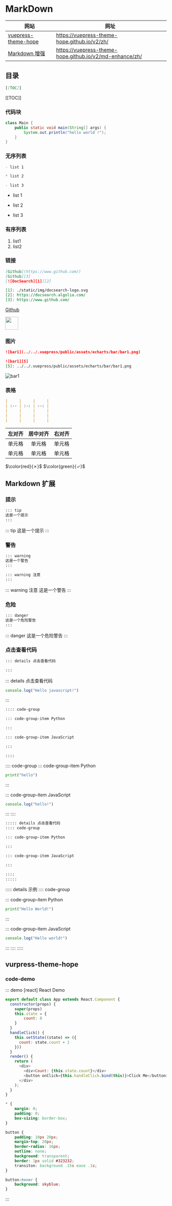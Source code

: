 # MarkDown

| 网站                                                                     | 网址                                                    |
| ------------------------------------------------------------------------ | ------------------------------------------------------- |
| [vuepress-theme-hope](https://vuepress-theme-hope.github.io/v2/zh/)      | https://vuepress-theme-hope.github.io/v2/zh/            |
| [Markdown 增强](https://vuepress-theme-hope.github.io/v2/md-enhance/zh/) | https://vuepress-theme-hope.github.io/v2/md-enhance/zh/ |

## 目录

```md
[[TOC]]
```

[[TOC]]

### 代码块

```java
class Main {
	public static void main(String[] args) {
		System.out.println("hello world !");
	}
}
```

### 无序列表

```md
- list 1

* list 2

- list 3
```

- list 1

* list 2

- list 3

### 有序列表

1. list1
2. list2

### 链接

```md
[Github](https://www.github.com/)
[Github][3]
[![DocSearch][1]][2]

[1]: ./static/img/docsearch-logo.svg
[2]: https://docsearch.algolia.com/
[3]: https://www.github.com/
```

[Github](https://www.github.com/)

<!-- [![Vue][1]][2] -->

[<img src="https://v3.cn.vuejs.org/logo.png" style="width: 40px; height: 40px" alt="" />][2]

[1]: https://v3.cn.vuejs.org/logo.png
[2]: https://v3.cn.vuejs.org

### 图片

```md
![bar1](../../.vuepress/public/assets/echarts/bar/bar1.png)

![bar1][5]
[5]: ../../.vuepress/public/assets/echarts/bar/bar1.png
```

![bar1](../../.vuepress/public/assets/echarts/bar/bar1.png)

### 表格

```md
|     |     |     |
| :-- | :-: | --: |
|     |     |     |
|     |     |     |
|     |     |     |
```

| 左对齐 | 居中对齐 | 右对齐 |
| :----- | :------: | -----: |
| 单元格 |  单元格  | 单元格 |
| 单元格 |  单元格  | 单元格 |

$\color{red}{✗}$
$\color{green}{✓}$

## Markdown 扩展

### 提示

```md
::: tip
这是一个提示
:::
```

::: tip
这是一个提示
:::

### 警告

```md
::: warning
这是一个警告
:::

::: warning 注意
:::
```

::: warning 注意
这是一个警告
:::

### 危险

```md
::: danger
这是一个危险警告
:::
```

::: danger
这是一个危险警告
:::

### 点击查看代码

```md
::: details 点击查看代码

:::
```

::: details 点击查看代码

```js
console.log("Hello javascript!")
```

:::

```md
:::: code-group

::: code-group-item Python

:::

::: code-group-item JavaScript

:::

::::
```

:::: code-group
::: code-group-item Python

```python
print("hello")
```

:::

::: code-group-item JavaScript

```javascript
console.log("hello!")
```

:::
::::

```md
::::: details 点击查看代码
:::: code-group

::: code-group-item Python

:::

::: code-group-item JavaScript

:::

::::
:::::
```

::::: details 示例
:::: code-group

::: code-group-item Python

```python
print("Hello World!")
```

:::

::: code-group-item JavaScript

```js
console.log("Hello world!")
```

:::
::::
:::::


## vurpress-theme-hope

### code-demo

::: demo [react] React Demo

```js
export default class App extends React.Component {
  constructor(props) {
    super(props)
    this.state = {
		count: 0
	}
  }
  handleClick() {
    this.setState((state) => ({
      count: state.count + 1
    }))
  }
  render() {
    return (
      <div>
	  	<div>Count: {this.state.count}</div>
        <button onClick={this.handleClick.bind(this)}>Click Me</button>
      </div>
    );
  }
}
```

```css
* {
	margin: 0;
	padding: 0;
	box-sizing: border-box;
}

button {
	padding: 10px 20px;
	margin-top: 20px;
	border-radius: 16px;
	outline: none;
	background: transparent;
	border: 1px solid #323232;
	transiton: background .15s ease .1s;
}

button:hover {
	background: skyblue;
}
```

:::

